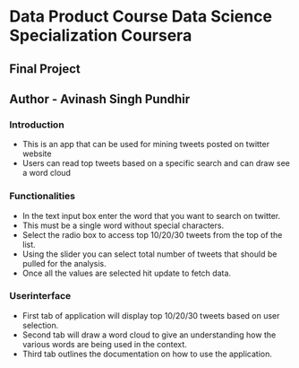 # Data Product Course Data Science Specialization Coursera
## Final Project 
## Author - Avinash Singh Pundhir
### Introduction

* This is an app that can be used for mining tweets posted on twitter website
* Users can read top tweets based on a specific search and can draw see a word cloud 

### Functionalities

* In the text input box enter the word that you want to search on twitter.
* This must be a single word without special characters.
* Select the radio box to access top 10/20/30 tweets from the top of the list.
* Using the slider you can select total number of tweets that should be pulled for the analysis.
* Once all the values are selected hit update to fetch data.

### Userinterface

* First tab of application will display top 10/20/30 tweets based on user selection.
* Second tab will draw a word cloud to give an understanding how the various words are being used in the context.
* Third tab outlines the documentation on how to use the application.